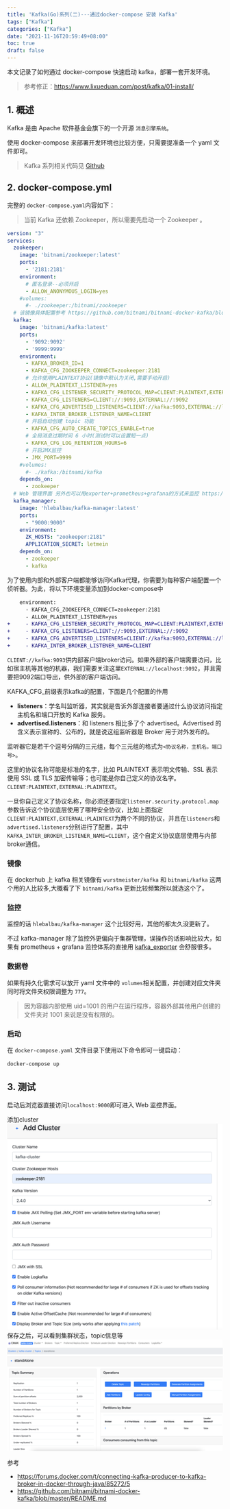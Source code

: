 ```yaml
---
title: 'Kafka(Go)系列(二)---通过docker-compose 安装 Kafka'
tags: ["Kafka"]
categories: ["Kafka"]
date: "2021-11-16T20:59:49+08:00"
toc: true
draft: false
---
```


本文记录了如何通过 docker-compose 快速启动 kafka，部署一套开发环境。

<!--more-->

> 参考修正：https://www.lixueduan.com/post/kafka/01-install/



## 1. 概述

Kafka 是由 Apache 软件基金会旗下的一个开源 `消息引擎系统`。

使用 docker-compose 来部署开发环境也比较方便，只需要提准备一个 yaml 文件即可。

> Kafka 系列相关代码见 [Github](https://github.com/devhg/kafka-go-example)

## 2. docker-compose.yml

完整的 `docker-compose.yaml`内容如下：

> 当前 Kafka 还依赖 Zookeeper，所以需要先启动一个 Zookeeper 。

```yaml
version: "3"
services:
  zookeeper:
    image: 'bitnami/zookeeper:latest'
    ports:
      - '2181:2181'
    environment:
      # 匿名登录--必须开启
      - ALLOW_ANONYMOUS_LOGIN=yes
    #volumes:
      #- ./zookeeper:/bitnami/zookeeper
  # 该镜像具体配置参考 https://github.com/bitnami/bitnami-docker-kafka/blob/master/README.md
  kafka:
    image: 'bitnami/kafka:latest'
    ports:
      - '9092:9092'
      - '9999:9999'
    environment:
      - KAFKA_BROKER_ID=1
      - KAFKA_CFG_ZOOKEEPER_CONNECT=zookeeper:2181
      # 允许使用PLAINTEXT协议(镜像中默认为关闭,需要手动开启)
      - ALLOW_PLAINTEXT_LISTENER=yes
      - KAFKA_CFG_LISTENER_SECURITY_PROTOCOL_MAP=CLIENT:PLAINTEXT,EXTERNAL:PLAINTEXT
      - KAFKA_CFG_LISTENERS=CLIENT://:9093,EXTERNAL://:9092
      - KAFKA_CFG_ADVERTISED_LISTENERS=CLIENT://kafka:9093,EXTERNAL://localhost:9092
      - KAFKA_INTER_BROKER_LISTENER_NAME=CLIENT
      # 开启自动创建 topic 功能
      - KAFKA_CFG_AUTO_CREATE_TOPICS_ENABLE=true
      # 全局消息过期时间 6 小时(测试时可以设置短一点)
      - KAFKA_CFG_LOG_RETENTION_HOURS=6
      # 开启JMX监控
      - JMX_PORT=9999
    #volumes:
      #- ./kafka:/bitnami/kafka
    depends_on:
      - zookeeper
  # Web 管理界面 另外也可以用exporter+prometheus+grafana的方式来监控 https://github.com/danielqsj/kafka_exporter
  kafka_manager:
    image: 'hlebalbau/kafka-manager:latest'
    ports:
      - "9000:9000"
    environment:
      ZK_HOSTS: "zookeeper:2181"
      APPLICATION_SECRET: letmein
    depends_on:
      - zookeeper
      - kafka
```



为了使用内部和外部客户端都能够访问Kafka代理，你需要为每种客户端配置一个侦听器。为此，将以下环境变量添加到docker-compose中

```diff
    environment:
      - KAFKA_CFG_ZOOKEEPER_CONNECT=zookeeper:2181
      - ALLOW_PLAINTEXT_LISTENER=yes
+     - KAFKA_CFG_LISTENER_SECURITY_PROTOCOL_MAP=CLIENT:PLAINTEXT,EXTERNAL:PLAINTEXT
+     - KAFKA_CFG_LISTENERS=CLIENT://:9093,EXTERNAL://:9092
+     - KAFKA_CFG_ADVERTISED_LISTENERS=CLIENT://kafka:9093,EXTERNAL://localhost:9092
+     - KAFKA_INTER_BROKER_LISTENER_NAME=CLIENT
```

`CLIENT://kafka:9093`供内部客户端broker访问。如果外部的客户端需要访问，比如宿主机等其他的机器，我们需要关注这里`EXTERNAL://localhost:9092`，并且需要把9092端口导出，供外部的客户端访问。



KAFKA_CFG_前缀表示kafka的配置，下面是几个配置的作用

- **listeners**：学名叫监听器，其实就是告诉外部连接者要通过什么协议访问指定主机名和端口开放的 Kafka 服务。
- **advertised.listeners**：和 listeners 相比多了个 advertised。Advertised 的含义表示宣称的、公布的，就是说这组监听器是 Broker 用于对外发布的。



监听器它是若干个逗号分隔的三元组，每个三元组的格式为`<协议名称，主机名，端口号>`。

这里的协议名称可能是标准的名字，比如 PLAINTEXT 表示明文传输、SSL 表示使用 SSL 或 TLS 加密传输等；也可能是你自己定义的协议名字。`CLIENT:PLAINTEXT,EXTERNAL:PLAINTEXT`。

一旦你自己定义了协议名称，你必须还要指定`listener.security.protocol.map`参数告诉这个协议底层使用了哪种安全协议，比如上面指定`CLIENT:PLAINTEXT,EXTERNAL:PLAINTEXT`为两个不同的协议，并且在`listeners`和`advertised.listeners`分别进行了配置，其中`KAFKA_INTER_BROKER_LISTENER_NAME=CLIENT`，这个自定义协议底层使用与内部broker通信。



### 镜像

在 dockerhub 上 kafka 相关镜像有 `wurstmeister/kafka` 和 `bitnami/kafka` 这两个用的人比较多,大概看了下 `bitnami/kafka` 更新比较频繁所以就选这个了。

### 监控

监控的话 `hlebalbau/kafka-manager` 这个比较好用，其他的都太久没更新了。

不过 kafka-manager 除了监控外更偏向于集群管理，误操作的话影响比较大，如果有 prometheus + grafana 监控体系的直接用 [kafka_exporter](https://github.com/danielqsj/kafka_exporter) 会舒服很多。

### 数据卷

如果有持久化需求可以放开 yaml 文件中的 `volumes`相关配置，并创建对应文件夹同时将文件夹权限调整为 `777`。

> 因为容器内部使用 uid=1001 的用户在运行程序，容器外部其他用户创建的文件夹对 1001 来说是没有权限的。

### 启动

在 `docker-compose.yaml` 文件目录下使用以下命令即可一键启动：

```bash
docker-compose up
```

## 3. 测试

启动后浏览器直接访问`localhost:9000`即可进入 Web 监控界面。

添加cluster
![](/images/kafka/00-cmk.png)
保存之后，可以看到集群状态，topic信息等
![](/images/kafka/01-cmk.png)

参考

* https://forums.docker.com/t/connecting-kafka-producer-to-kafka-broker-in-docker-through-java/85272/5
* https://github.com/bitnami/bitnami-docker-kafka/blob/master/README.md

